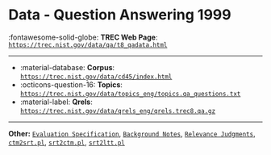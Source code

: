 # Data - Question Answering 1999 

:fontawesome-solid-globe: **TREC Web Page**: [`https://trec.nist.gov/data/qa/t8_qadata.html`](https://trec.nist.gov/data/qa/t8_qadata.html)

---

- :material-database: **Corpus**: [`https://trec.nist.gov/data/cd45/index.html`](https://trec.nist.gov/data/cd45/index.html)
- :octicons-question-16: **Topics**: [`https://trec.nist.gov/data/topics_eng/topics.qa_questions.txt`](https://trec.nist.gov/data/topics_eng/topics.qa_questions.txt)
- :material-label: **Qrels**: [`https://trec.nist.gov/data/qrels_eng/qrels.trec8.qa.gz`](https://trec.nist.gov/data/qrels_eng/qrels.trec8.qa.gz)


---

**Other:** [`Evaluation Specification`](https://trec.nist.gov/data/sdr/1998/sdr98_spec.txt), [`Background Notes`](https://trec.nist.gov/data/sdr/1998/sdr98_spec.txt), [`Relevance Judgments`](https://trec.nist.gov/data/sdr/1998/sdr98-qrels.txt), [`ctm2srt.pl`](https://trec.nist.gov/data/sdr/1998/ctm2srt.pl), [`srt2ctm.pl`](https://trec.nist.gov/data/sdr/1998/srt2ctm.pl), [`srt2ltt.pl`](https://trec.nist.gov/data/sdr/1998/srt2ltt.pl)
